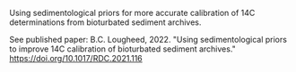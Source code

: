 Using sedimentological priors for more accurate calibration of 14C determinations from bioturbated sediment archives.

See published paper: B.C. Lougheed, 2022. "Using sedimentological priors to improve 14C calibration of bioturbated sediment archives." https://doi.org/10.1017/RDC.2021.116 

